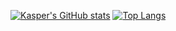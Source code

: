 [![Kasper's GitHub stats](https://github-readme-stats.vercel.app/api?username=KasperBosteels&count_private=true&show_icons=true&theme=merko&include_all_commits=true&bg_color=GREEN,YELLOW)](https://github.com/anuraghazra/github-readme-stats)
[![Top Langs](https://github-readme-stats.vercel.app/api/top-langs/?username=KasperBosteels)](https://github.com/anuraghazra/github-readme-stats) 
